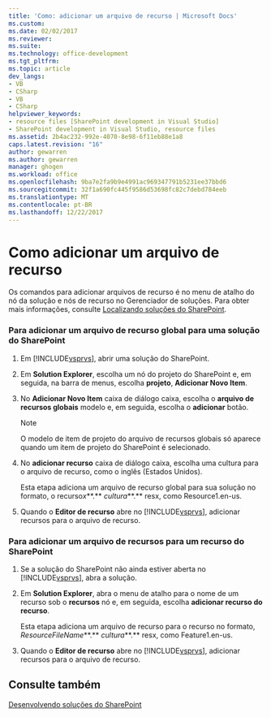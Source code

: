 ```yaml
---
title: 'Como: adicionar um arquivo de recurso | Microsoft Docs'
ms.custom: 
ms.date: 02/02/2017
ms.reviewer: 
ms.suite: 
ms.technology: office-development
ms.tgt_pltfrm: 
ms.topic: article
dev_langs:
- VB
- CSharp
- VB
- CSharp
helpviewer_keywords:
- resource files [SharePoint development in Visual Studio]
- SharePoint development in Visual Studio, resource files
ms.assetid: 2b4ac232-992e-4070-8e98-6f11eb88e1a8
caps.latest.revision: "16"
author: gewarren
ms.author: gewarren
manager: ghogen
ms.workload: office
ms.openlocfilehash: 9ba7e2fa9b9e4991ac969347791b5231ee37bbd6
ms.sourcegitcommit: 32f1a690fc445f9586d53698fc82c7debd784eeb
ms.translationtype: MT
ms.contentlocale: pt-BR
ms.lasthandoff: 12/22/2017
---
```

# <a name="how-to-add-a-resource-file"></a>Como adicionar um arquivo de recurso
  Os comandos para adicionar arquivos de recurso é no menu de atalho do nó da solução e nós de recurso no Gerenciador de soluções. Para obter mais informações, consulte [Localizando soluções do SharePoint](../sharepoint/localizing-sharepoint-solutions.md).  
  
### <a name="to-add-a-global-resource-file-to-a-sharepoint-solution"></a>Para adicionar um arquivo de recurso global para uma solução do SharePoint  
  
1.  Em [!INCLUDE[vsprvs](../sharepoint/includes/vsprvs-md.md)], abrir uma solução do SharePoint.  
  
2.  Em **Solution Explorer**, escolha um nó do projeto do SharePoint e, em seguida, na barra de menus, escolha **projeto**, **Adicionar Novo Item**.  
  
3.  No **Adicionar Novo Item** caixa de diálogo caixa, escolha o **arquivo de recursos globais** modelo e, em seguida, escolha o **adicionar** botão.  
  
    > [!NOTE]  
    >  O modelo de item de projeto do arquivo de recursos globais só aparece quando um item de projeto do SharePoint é selecionado.  
  
4.  No **adicionar recurso** caixa de diálogo caixa, escolha uma cultura para o arquivo de recurso, como o inglês (Estados Unidos).  
  
     Esta etapa adiciona um arquivo de recurso global para sua solução no formato, o recurso*x***.** *cultura***.** resx, como Resource1.en-us.  
  
5.  Quando o **Editor de recurso** abre no [!INCLUDE[vsprvs](../sharepoint/includes/vsprvs-md.md)], adicionar recursos para o arquivo de recurso.  
  
### <a name="to-add-a-feature-resource-file-to-a-sharepoint-feature"></a>Para adicionar um arquivo de recursos para um recurso do SharePoint  
  
1.  Se a solução do SharePoint não ainda estiver aberta no [!INCLUDE[vsprvs](../sharepoint/includes/vsprvs-md.md)], abra a solução.  
  
2.  Em **Solution Explorer**, abra o menu de atalho para o nome de um recurso sob o **recursos** nó e, em seguida, escolha **adicionar recurso do recurso**.  
  
     Esta etapa adiciona um arquivo de recurso para o recurso no formato, *ResourceFileName***.** *cultura***.** resx, como Feature1.en-us.  
  
3.  Quando o **Editor de recurso** abre no [!INCLUDE[vsprvs](../sharepoint/includes/vsprvs-md.md)], adicionar recursos para o arquivo de recurso.  
  
## <a name="see-also"></a>Consulte também  
 [Desenvolvendo soluções do SharePoint](../sharepoint/developing-sharepoint-solutions.md)  
  
  